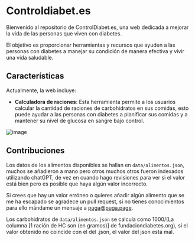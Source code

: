 # Controldiabet.es

Bienvenido al repositorio de ControlDiabet.es, una web dedicada a mejorar la vida de las personas que viven con diabetes.

El objetivo es proporcionar herramientas y recursos que ayuden a las personas con diabetes a manejar su condición de manera efectiva y vivir una vida saludable.

## Características

Actualmente, la web incluye:

- **Calculadora de raciones**: Esta herramienta permite a los usuarios calcular la cantidad de raciones de carbohidratos en sus comidas, esto puede ayudar a las personas con diabetes a planificar sus comidas y a mantener su nivel de glucosa en sangre bajo control.

![image](https://github.com/pugafran/controldiabet.es/assets/67395721/0d00f1b7-e216-47ab-a625-baa6e94420ba)

## Contribuciones
Los datos de los alimentos disponibles se hallan en `data/alimentos.json`, muchos se añadieron a mano pero otros muchos otros fueron indexados utilizando chatGPT, de vez en cuando hago revisiones para ver si el valor está bien pero es posible que haya algún valor incorrecto.

Si crees que hay un valor erróneo o quieres añadir algún alimento que se me ha escapado se agradece un pull request, si no tienes conocimientos para ello mándame un mensaje a [puga@puga.page](mailto:puga@puga.page).

Los carbohidratos de `data/alimentos.json` se calcula como 1000/(La columna [1 ración de HC son (en gramos)] de fundaciondiabetes.org), si el valor obtenido no coincide con el del .json, el valor del json está mal.
